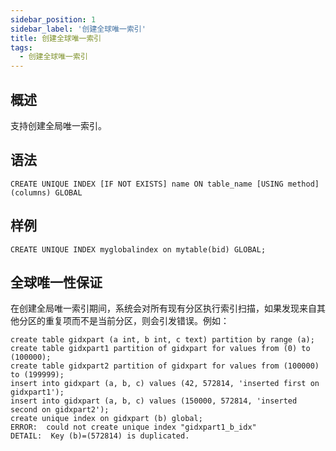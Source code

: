 ```yaml
---
sidebar_position: 1
sidebar_label: '创建全球唯一索引'
title: 创建全球唯一索引
tags:
  - 创建全球唯一索引
---
```



## 概述
支持创建全局唯一索引。

## 语法

```
CREATE UNIQUE INDEX [IF NOT EXISTS] name ON table_name [USING method] (columns) GLOBAL

```

## 样例

```
CREATE UNIQUE INDEX myglobalindex on mytable(bid) GLOBAL;
```

## 全球唯一性保证
在创建全局唯一索引期间，系统会对所有现有分区执行索引扫描，如果发现来自其他分区的重复项而不是当前分区，则会引发错误。例如：

```
create table gidxpart (a int, b int, c text) partition by range (a);
create table gidxpart1 partition of gidxpart for values from (0) to (100000);
create table gidxpart2 partition of gidxpart for values from (100000) to (199999);
insert into gidxpart (a, b, c) values (42, 572814, 'inserted first on gidxpart1');
insert into gidxpart (a, b, c) values (150000, 572814, 'inserted second on gidxpart2');
create unique index on gidxpart (b) global;
ERROR:  could not create unique index "gidxpart1_b_idx"
DETAIL:  Key (b)=(572814) is duplicated.

```